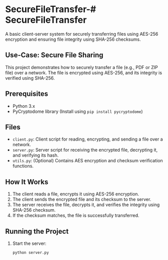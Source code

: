 # SecureFileTransfer-# SecureFileTransfer

A basic client-server system for securely transferring files using AES-256 encryption and ensuring file integrity using SHA-256 checksums.

## Use-Case: Secure File Sharing

This project demonstrates how to securely transfer a file (e.g., PDF or ZIP file) over a network. The file is encrypted using AES-256, and its integrity is verified using SHA-256.

## Prerequisites

- Python 3.x
- PyCryptodome library (Install using `pip install pycryptodome`)

## Files

- `client.py`: Client script for reading, encrypting, and sending a file over a network.
- `server.py`: Server script for receiving the encrypted file, decrypting it, and verifying its hash.
- `utils.py`: (Optional) Contains AES encryption and checksum verification functions.

## How It Works

1. The client reads a file, encrypts it using AES-256 encryption.
2. The client sends the encrypted file and its checksum to the server.
3. The server receives the file, decrypts it, and verifies the integrity using SHA-256 checksum.
4. If the checksum matches, the file is successfully transferred.

## Running the Project

1. Start the server:
   ```bash
   python server.py
